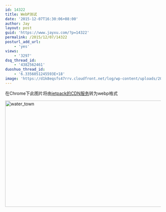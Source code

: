 ```yaml
---
id: 14322
title: WebP测试
date: '2015-12-07T16:30:06+08:00'
author: Jay
layout: post
guid: 'https://www.jayxu.com/?p=14322'
permalink: /2015/12/07/14322
posturl_add_url:
    - 'yes'
views:
    - '3297'
dsq_thread_id:
    - '4382562461'
duoshuo_thread_id:
    - '6.3356051245593E+18'
image: 'https://d1k8eqsfs47rrv.cloudfront.net/log/wp-content/uploads/2015/12/water_town.png'
---
```


在Chrome下此图片将由<a href="https://jetpack.com/2015/12/04/webp-support/" target="_blank">jetpack的CDN服务</a>转为webp格式

<a href="http://www.jayxu.com/log/wp-content/uploads/2015/12/water_town.png"><img src="http://www.jayxu.com/log/wp-content/uploads/2015/12/water_town-600x344.png" alt="water_town" width="600" height="344" class="alignnone size-medium wp-image-14987" /></a>